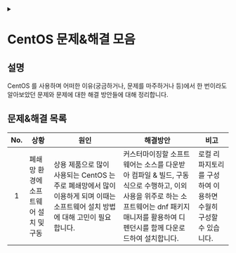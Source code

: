 <link rel="stylesheet" type="text/css" href="/css/header.css">
<link rel="stylesheet" type="text/css" href="/css/bootstrap/5.3.0-alpha1/bootstrap.css">
<div class="sticky-top bg-white pt-1 pb-2" id="header-div-max"></div>
<details id="display-none"><summary></summary>
  <script src="/js/header.js" defer="defer"></script>
</details>

# CentOS 문제&해결 모음
## 설명
CentOS 를 사용하며 어떠한 이유(궁금하거나, 문제를 마주하거나 등)에서 한 번이라도 알아보았던 문제와 문제에 대한 해결 방안들에 대해 정리합니다.

## 문제&해결 목록

| No. | 상황 | 원인 | 해결방안 | 비고 |
| :---: | --- | --- | --- | --- |
| 1 | 폐쇄망 환경에 소프트웨어 설치 및 구동 | 상용 제품으로 많이 사용되는 CentOS 는 주로 폐쇄망에서 많이 이용하게 되며 이때는 소프트웨어 설치 방법에 대해 고민이 필요합니다. | 커스터마이징할 소프트웨어는 소스를 다운받아 컴파일 & 빌드, 구동 식으로 수행하고, 이외 사용을 위주로 하는 소프트웨어는 dnf 패키지 매니저를 활용하여 디펜던시를 함께 다운로드하여 설치합니다. | 로컬 리파지토리를 구성하여 이용하면 수월히 구성할 수 있습니다. |
